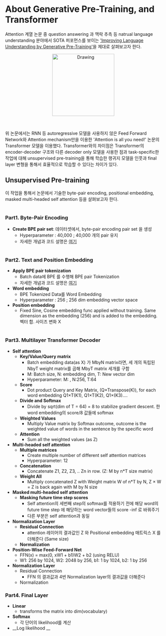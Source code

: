 # About Generative Pre-Training, and Transformer
Attention 계열 논문 중 question answering 과 맥락 추측 등 natrual language understanding 분야에서 SOTA 퍼포먼스를 보이는 ['Improving Language Understanding by Generative Pre-Training'](https://s3-us-west-2.amazonaws.com/openai-assets/research-covers/language-unsupervised/language_understanding_paper.pdf)을 제대로 살펴보고자 한다.<br>
<p align="center">
<img src="https://cdn-images-1.medium.com/max/1000/1*aC5E6WcoOX8mZ4MHw72zjg.png" alt="Drawing" style="width: 200px;" title="General structure of decoer only transformer"/>
</p>
<br>
  
위 논문에서는 RNN 등 autoregressive 모델을 사용하지 않은 Feed Forward Network와 Attention mechanism만을 이용한 'Attention is all you need!' 논문의 Transformer 모델을 이용했다. Transformer와의 차이점은 Transformer의 encoder-decoder 구조와 다른 decoder only 모델을 사용한 점과 task-specific한 작업에 대해 unsupervised pre-training을 통해 학습한 랭귀지 모델을 인풋과 final layer 변형을 통해서 효율적으로 학습할 수 있다는 차이가 있다.

## Unsupervised Pre-training
이 작업을 통해서 논문에서 기술한 byte-pair encoding, positional embedding, masked multi-headed self attention 등을 살펴보고자 한다. <br></br>

### Part1. Byte-Pair Encoding
- __Create BPE pair set__: 데이터셋에서, byte-pair encoding pair set 을 생성<br>
  - Hyperparameter : 40,000 ; 40,000 개의 pair 유지<br>
  - 자세한 개념과 코드 설명은 [여기](https://github.com/LibraryAI/NLP/blob/master/make_BPE.ipynb) <br></br>

### Part2. Text and Position Embedding
- __Apply BPE pair tokenization__
  - Batch data에 BPE 를 수행해 BPE pair Tokenization 
  - 자세한 개념과 코드 설명은 [여기](https://github.com/LibraryAI/NLP/blob/master/apply_BPE.ipynb) <br>
- __Word embedding__
  - BPE Tokenized Data를 Word Embedding
  - Hyperparameter : 256 ; 256 dim embedding vector space
- __Position embedding__
  - Fixed Sine, Cosine embedding func applied without training. Same dimension as the embedding (256) and is added to the embedding. 벡터 합. 사이즈 변화 X<br></br>
  
### Part3. Multilayer Transformer Decoder
- __Self attention__
  - __Key/Value/Query matrix__
    - Batch embedding data(as X) 가 MbyN matrix라면, 세 개의 독립된 NbyT weight matrix를 곱해 MbyT matrix 세개를 구함
    - M: Batch size, N: embedding dim, T: New vector dim
    - Hyperparameter: M: , N:256, T:64
  - __Score__
    - Dot product Query and Key Matrix, (Q×Transpose(K)), for each word embedding Q1×T(K1), Q1×T(K2), Q1×(K3)....
  - __Divide and Softmax__
    - Divide by sqrt(dim of T = 64) = 8 to stabilize gradient descent. 한 word embedding의 score/8 값들에 softmax
  - __Weighted Values__
    - Multiply Value matrix by Softmax outcome, outcome is the weighted value of words in the sentence by the specific word
  - __Attention__
    - Sum all the weighted values (as Z)
- __Multi-headed self attention__
  - __Multiple matrices__
    - Create multiple number of different self attention matrices
    - Hyperparameter: 12
  - __Concatenation__
    - Concatenate Z1, Z2, Z3, .. Zn in row. (Z: M by n*T size matrix)
  - __Weight All__
    - Multiply concatenated Z with Weight matrix W of n*T by N, Z × W = Z is back again with M by N size
- __Masked multi-headed self attention__
  - __Masking future time step scores__
    - Self attention의 세번째 step의 softmax를 적용하기 전에 해당 word의 future time step 에 해당하는 word vector들의 score -inf 로 바꿔주기
    - 다른 부분은 self attention과 동일
- __Normalization Layer__
  - __Residual Connection__
    - attention 레이어의 결과값인 Z 와 Positional embedding 매트릭스 X 를 더해준다 (Same size)
  - __Normalization__
- __Position-Wise Feed-Forward Net__
    - FFN(x) = max(0, xW1 + b1)W2 + b2 (using RELU)
    - W1: 256 by 1024, W2: 2048 by 256, b1: 1 by 1024, b2: 1 by 256
- __Normalization Layer__
  - Residual Connection
    - FFN 의 결과값과 4번 Normalization layer의 결과값을 더해준다
  - Normalization
### Part4. Final Layer
- __Linear__
  - transforms the matrix into dim(vocabulary)
- __Softmax__
  - 각 단어의 likelihood를 계산
- __Log likelihood __

